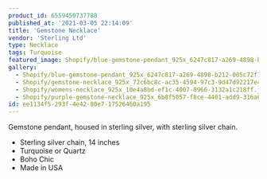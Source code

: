 ```yaml
---
product_id: 6559459737788
published_at: '2021-03-05 22:14:09'
title: 'Gemstone Necklace'
vendor: 'Sterling Ltd'
type: Necklace
tags: Turquoise
featured_image: Shopify/blue-gemstone-pendant_925x_6247c817-a269-4898-b212-005c72f78ed6.jpg
gallery:
  - Shopify/blue-gemstone-pendant_925x_6247c817-a269-4898-b212-005c72f78ed6.jpg
  - Shopify/gemstone-necklace_925x_72c6bc8c-ac35-4594-97c3-9d47d92217e4.jpg
  - Shopify/womens-necklace_925x_10e4a8bd-ef1c-4007-8966-3132a1c218ff.jpg
  - Shopify/purple-gemstone-necklace_925x_6b8f5057-f8ce-4401-add9-316a65d2feda.jpg
id: ee1134f5-293f-4e42-80e7-17526460a195
---
```

<p>Gemstone pendant, housed in sterling silver, with sterling silver chain.</p>
<ul>
<li>Sterling silver chain, 14 inches</li>
<li>Turquoise or Quartz</li>
<li>Boho Chic</li>
<li>Made in USA</li>
</ul>